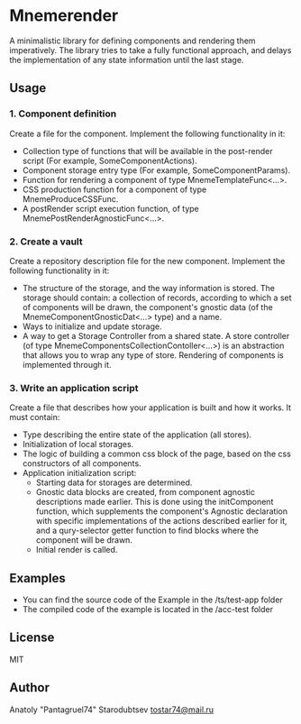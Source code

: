 # Mnemerender
A minimalistic library for defining components and rendering them imperatively. The library tries to take a fully functional approach, and delays the implementation of any state information until the last stage.


## Usage

### 1. Component definition
Create a file for the component. Implement the following functionality in it:
- Collection type of functions that will be available in the post-render script (For example, SomeComponentActions).
- Component storage entry type (For example, SomeComponentParams).
- Function for rendering a component of type MnemeTemplateFunc<...>.
- CSS production function for a component of type MnemeProduceCSSFunc.
- A postRender script execution function, of type MnemePostRenderAgnosticFunc<...>.

### 2. Create a vault
Create a repository description file for the new component. Implement the following functionality in it:
- The structure of the storage, and the way information is stored. The storage should contain: a collection of records, according to which a set of components will be drawn, the component's gnostic data (of the MnemeComponentGnosticDat<...> type) and a name.
- Ways to initialize and update storage.
- A way to get a Storage Controller from a shared state. A store controller (of type MnemeComponentsCollectionContoller<...>) is an abstraction that allows you to wrap any type of store. Rendering of components is implemented through it.

### 3. Write an application script
Create a file that describes how your application is built and how it works. It must contain:
- Type describing the entire state of the application (all stores).
- Initialization of local storages.
- The logic of building a common css block of the page, based on the css constructors of all components.
- Application initialization script:
    - Starting data for storages are determined.
    - Gnostic data blocks are created, from component agnostic descriptions made earlier. This is done using the initComponent function, which supplements the component's Agnostic declaration with specific implementations of the actions described earlier for it, and a qury-selector getter function to find blocks where the component will be drawn.
    - Initial render is called.


## Examples
- You can find the source code of the Example in the /ts/test-app folder
- The compiled code of the example is located in the /acc-test folder


## License
MIT


## Author
Anatoly "Pantagruel74" Starodubtsev 
tostar74@mail.ru
